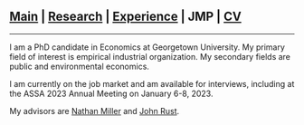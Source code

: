 
## [Main](https://gsileo.github.io/) | [Research](/research.html) | [Experience](/experience.html) | JMP | [CV](/cv/sileo_cv_latex.pdf)

* * *

I am a PhD candidate in Economics at Georgetown University. My primary field of interest is empirical industrial organization. My secondary fields are public and environmental economics.

I am currently on the job market and am available for interviews, including at the ASSA 2023 Annual Meeting on January 6-8, 2023.

My advisors are [Nathan Miller](http://www.nathanhmiller.org/) and [John Rust](https://editorialexpress.com/jrust/).
